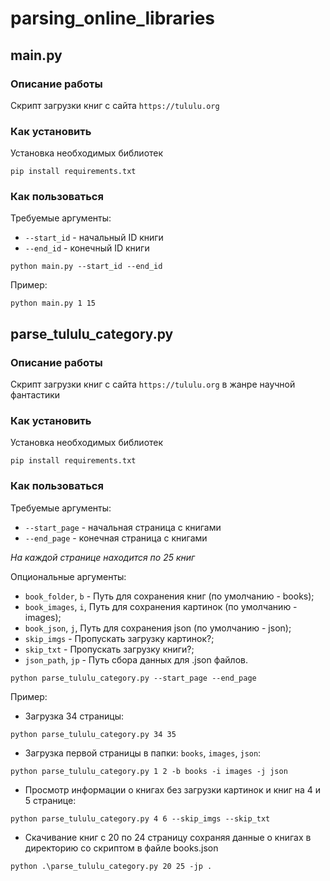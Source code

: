 # parsing_online_libraries

## main.py

### Описание работы

Скрипт загрузки книг с сайта `https://tululu.org`

### Как установить

Установка необходимых библиотек

`pip install requirements.txt`

### Как пользоваться

Требуемые аргументы:

- `--start_id` - начальный ID книги
- `--end_id` - конечный ID книги

`python main.py --start_id --end_id`

Пример:

`python main.py 1 15`

## parse_tululu_category.py

### Описание работы

Скрипт загрузки книг с сайта `https://tululu.org` в жанре научной фантастики

### Как установить

Установка необходимых библиотек

`pip install requirements.txt`

### Как пользоваться

Требуемые аргументы:

- `--start_page` - начальная страница с книгами
- `--end_page` - конечная страница с книгами

*На каждой странице находится по 25 книг*

Опциональные аргументы:

- `book_folder`, `b` - Путь для сохранения книг (по умолчанию - books);
- `book_images`, `i`, Путь для сохранения картинок (по умолчанию - images); 
- `book_json`, `j`, Путь для сохранения json (по умолчанию - json);
- `skip_imgs` - Пропускать загрузку картинок?;
- `skip_txt` - Пропускать загрузку книги?;
- `json_path`, `jp` - Путь сбора данных для .json файлов.

`python parse_tululu_category.py --start_page --end_page`

Пример:

- Загрузка 34 страницы:

`python parse_tululu_category.py 34 35`

- Загрузка первой страницы в папки: `books`, `images`, `json`:

`python parse_tululu_category.py 1 2 -b books -i images -j json`

- Просмотр информации о книгах без загрузки картинок и книг на 4 и 5 странице:

`python parse_tululu_category.py 4 6 --skip_imgs --skip_txt`

- Скачивание книг с 20 по 24 страницу сохраняя данные о книгах в директорию со скриптом в файле books.json

`python .\parse_tululu_category.py 20 25 -jp .`

